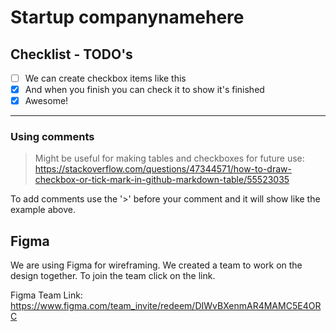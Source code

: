 # Startup companynamehere

## Checklist - TODO's

- [ ] We can create checkbox items like this
- [x] And when you finish you can check it to show it's finished
- [x] Awesome!

<!-- This hr tag is used for drawing a horizontal line (seperator) -->
<hr>

### Using comments

> Might be useful for making tables and checkboxes for future use: <https://stackoverflow.com/questions/47344571/how-to-draw-checkbox-or-tick-mark-in-github-markdown-table/55523035>

To add comments use the '>' before your comment and it will show like the example above.

## Figma

We are using Figma for wireframing. We created a team to work on the design together.
To join the team click on the link. 

Figma Team Link: <https://www.figma.com/team_invite/redeem/DIWvBXenmAR4MAMC5E4ORC>
